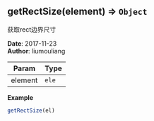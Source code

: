 ## getRectSize(element) ⇒ <code>Object</code>
<p>获取rect边界尺寸</p>

**Date**: 2017-11-23  
**Author**: liumouliang  

| Param | Type |
| --- | --- |
| element | <code>ele</code> | 

**Example**  
```javascript
getRectSize(el)
```
